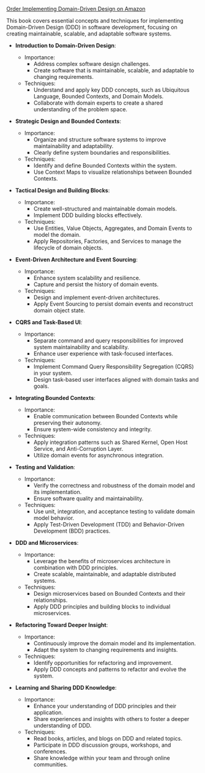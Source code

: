 [Order Implementing Domain-Driven Design on Amazon](https://www.amazon.com/dp/0321834577?&_encoding=UTF8&tag=architect011b-20&linkCode=ur2&linkId=efc10f6f666110110e3941bbd0686273&camp=1789&creative=9325)

This book covers essential concepts and techniques for implementing Domain-Driven Design (DDD) in software development, focusing on creating maintainable, scalable, and adaptable software systems.

* **Introduction to Domain-Driven Design**:
    * Importance:
        * Address complex software design challenges.
        * Create software that is maintainable, scalable, and adaptable to changing requirements.
    * Techniques:
        * Understand and apply key DDD concepts, such as Ubiquitous Language, Bounded Contexts, and Domain Models.
        * Collaborate with domain experts to create a shared understanding of the problem space.

* **Strategic Design and Bounded Contexts**:
    * Importance:
        * Organize and structure software systems to improve maintainability and adaptability.
        * Clearly define system boundaries and responsibilities.
    * Techniques:
        * Identify and define Bounded Contexts within the system.
        * Use Context Maps to visualize relationships between Bounded Contexts.

* **Tactical Design and Building Blocks**:
    * Importance:
        * Create well-structured and maintainable domain models.
        * Implement DDD building blocks effectively.
    * Techniques:
        * Use Entities, Value Objects, Aggregates, and Domain Events to model the domain.
        * Apply Repositories, Factories, and Services to manage the lifecycle of domain objects.

* **Event-Driven Architecture and Event Sourcing**:
    * Importance:
        * Enhance system scalability and resilience.
        * Capture and persist the history of domain events.
    * Techniques:
        * Design and implement event-driven architectures.
        * Apply Event Sourcing to persist domain events and reconstruct domain object state.

* **CQRS and Task-Based UI**:
    * Importance:
        * Separate command and query responsibilities for improved system maintainability and scalability.
        * Enhance user experience with task-focused interfaces.
    * Techniques:
        * Implement Command Query Responsibility Segregation (CQRS) in your system.
        * Design task-based user interfaces aligned with domain tasks and goals.

* **Integrating Bounded Contexts**:
    * Importance:
        * Enable communication between Bounded Contexts while preserving their autonomy.
        * Ensure system-wide consistency and integrity.
    * Techniques:
        * Apply integration patterns such as Shared Kernel, Open Host Service, and Anti-Corruption Layer.
        * Utilize domain events for asynchronous integration.

* **Testing and Validation**:
    * Importance:
        * Verify the correctness and robustness of the domain model and its implementation.
        * Ensure software quality and maintainability.
    * Techniques:
        * Use unit, integration, and acceptance testing to validate domain model behavior.
        * Apply Test-Driven Development (TDD) and Behavior-Driven Development (BDD) practices.

* **DDD and Microservices**:
    * Importance:
        * Leverage the benefits of microservices architecture in combination with DDD principles.
        * Create scalable, maintainable, and adaptable distributed systems.
    * Techniques:
        * Design microservices based on Bounded Contexts and their relationships.
        * Apply DDD principles and building blocks to individual microservices.

* **Refactoring Toward Deeper Insight**:
    * Importance:
        * Continuously improve the domain model and its implementation.
        * Adapt the system to changing requirements and insights.
    * Techniques:
        * Identify opportunities for refactoring and improvement.
        * Apply DDD concepts and patterns to refactor and evolve the system.

* **Learning and Sharing DDD Knowledge**:
    * Importance:
        * Enhance your understanding of DDD principles and their application.
        * Share experiences and insights with others to foster a deeper understanding of DDD.
    * Techniques:
        * Read books, articles, and blogs on DDD and related topics.
        * Participate in DDD discussion groups, workshops, and conferences.
        * Share knowledge within your team and through online communities.

